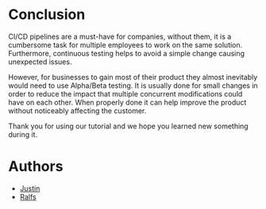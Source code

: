 # Conclusion

CI/CD pipelines are a must-have for companies, without them, it is a cumbersome task for multiple employees to work on the same solution. Furthermore, continuous testing helps to avoid a simple change causing unexpected issues. 

However, for businesses to gain most of their product they almost inevitably would need to use Alpha/Beta testing. It is usually done for small changes in order to reduce the impact that multiple concurrent modifications could have on each other. When properly done it can help improve the product without noticeably affecting the customer. 

Thank you for using our tutorial and we hope you learned new something during it.

# Authors
- [Justin](https://github.com/Agriad)
- [Ralfs](https://github.com/bubriks)
